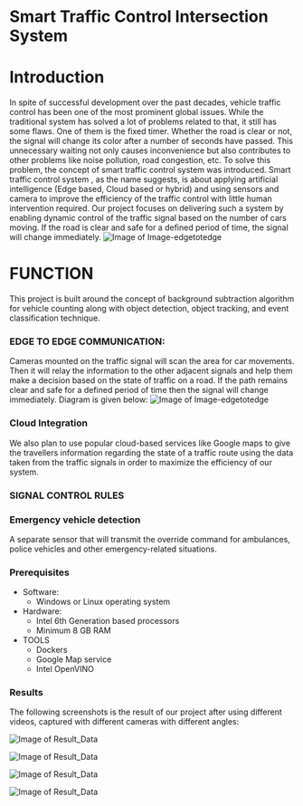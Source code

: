 # Smart Traffic Control Intersection System

# Introduction
   In spite of successful development over the past decades, vehicle traffic control has been one of the most prominent global issues. While the traditional system has solved a lot of problems related to that, it still has some flaws.
	One of them is the fixed timer. Whether the road is clear or not, the signal will change its color after a number of seconds have passed. This unnecessary waiting not only causes inconvenience but also contributes to other problems like noise pollution, road congestion, etc. To solve this problem, the concept of smart traffic control system was introduced.
	Smart traffic control system , as the name suggests, is about applying artificial intelligence (Edge based, Cloud based or hybrid) and using sensors and camera to improve the efficiency of the traffic control with little human intervention required.
	Our project focuses on delivering such a system by enabling dynamic control of the traffic signal based on the number of cars moving. If the road is clear and safe for a defined period of time, the signal will change immediately.
![Image of Image-edgetotedge](https://github.com/Intel-Edge-AI-Scholars/SmartTrafficControl/blob/master/Flowimage.png)  
# **FUNCTION**
   This project is built around the concept of background subtraction algorithm for vehicle counting along with object detection, object tracking, and event classification technique. 


### EDGE TO EDGE COMMUNICATION:
   Cameras mounted on the traffic signal will scan the area for car movements. Then it will relay the information to the other adjacent signals and help them make a decision based on the state of traffic on a road. If the path remains clear and safe for a defined period of time  then the signal will change immediately.  Diagram is given below:
![Image of Image-edgetotedge](https://github.com/Intel-Edge-AI-Scholars/SmartTrafficControl/blob/master/Image-edgetoedge.jpeg)

### Cloud Integration
   We also plan to use popular cloud-based services like Google maps to give the travellers information regarding the state of a traffic route using the data taken from the traffic signals in order to maximize the efficiency of our system. 

### SIGNAL CONTROL RULES

	
### Emergency vehicle detection
   A separate sensor that will transmit the override command for ambulances, police vehicles and other emergency-related situations.

### Prerequisites

 - Software:
   - Windows or Linux operating system
- Hardware:
   - Intel 6th Generation based processors
   - Minimum 8 GB RAM
- TOOLS
   - Dockers
   - Google Map service
   - Intel OpenVINO


### Results
   The following screenshots is the result of our project after using different videos, captured with different cameras with different angles:

![Image of Result_Data](https://github.com/Intel-Edge-AI-Scholars/SmartTrafficControl/tree/master/Result_Data/data1.jpeg)

![Image of Result_Data](https://github.com/Intel-Edge-AI-Scholars/SmartTrafficControl/tree/master/Result_Data/data2.jpeg)

![Image of Result_Data](https://github.com/Intel-Edge-AI-Scholars/SmartTrafficControl/tree/master/Result_Data/data3.jpeg)

![Image of Result_Data](https://github.com/Intel-Edge-AI-Scholars/SmartTrafficControl/tree/master/Result_Data/data4.jpeg)
